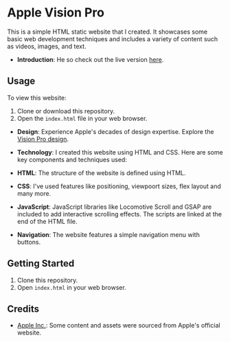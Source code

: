 # Apple Vision Pro

This is a simple HTML static website that I created. It showcases some basic web development techniques and includes a variety of content such as videos, images, and text.

- **Introduction**: He so check out the live version [here](https://siddhartharya0809.github.io/apple-vision-pro/).

## Usage

To view this website:

1. Clone or download this repository.
2. Open the `index.html` file in your web browser.

- **Design**: Experience Apple's decades of design expertise. Explore the [Vision Pro design](#).

- **Technology**: 
I created this website using HTML and CSS. Here are some key components and techniques used:

- **HTML**: The structure of the website is defined using HTML. 
- **CSS**: I've used features like positioning, viewpoort sizes, flex layout and many more. 
- **JavaScript**: JavaScript libraries like Locomotive Scroll and GSAP are included to add interactive scrolling effects. The scripts are linked at the end of the HTML file.
- **Navigation**: The website features a simple navigation menu with buttons.


## Getting Started

1. Clone this repository.
2. Open `index.html` in your web browser.

## Credits

- [Apple Inc.](https://www.apple.com): Some content and assets were sourced from Apple's official website.
